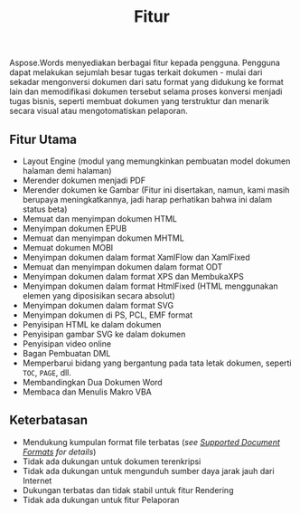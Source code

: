 ﻿---
title: Fitur
second_title: Aspose.Words untuk C++
articleTitle: Fitur yang Didukung
linktitle: Fitur yang Didukung
description: "Aspose.Words untuk C++ memberi pengguna berbagai fitur mulai dari sekadar mengonversi dan memodifikasi dokumen hingga membuat dokumen yang terstruktur dan menarik secara visual atau mengotomatiskan pelaporan."
type: docs
weight: 40
url: /id/cpp/features/
---

Aspose.Words menyediakan berbagai fitur kepada pengguna. Pengguna dapat melakukan sejumlah besar tugas terkait dokumen - mulai dari sekadar mengonversi dokumen dari satu format yang didukung ke format lain dan memodifikasi dokumen tersebut selama proses konversi menjadi tugas bisnis, seperti membuat dokumen yang terstruktur dan menarik secara visual atau mengotomatiskan pelaporan.

## Fitur Utama

- Layout Engine (modul yang memungkinkan pembuatan model dokumen halaman demi halaman)
- Merender dokumen menjadi PDF
- Merender dokumen ke Gambar (Fitur ini disertakan, namun, kami masih berupaya meningkatkannya, jadi harap perhatikan bahwa ini dalam status beta)
- Memuat dan menyimpan dokumen HTML
- Menyimpan dokumen EPUB
- Memuat dan menyimpan dokumen MHTML
- Memuat dokumen MOBI
- Menyimpan dokumen dalam format XamlFlow dan XamlFixed
- Memuat dan menyimpan dokumen dalam format ODT
- Menyimpan dokumen dalam format XPS dan MembukaXPS
- Menyimpan dokumen dalam format HtmlFixed (HTML menggunakan elemen yang diposisikan secara absolut)
- Menyimpan dokumen dalam format SVG
- Menyimpan dokumen di PS, PCL, EMF format
- Penyisipan HTML ke dalam dokumen
- Penyisipan gambar SVG ke dalam dokumen
- Penyisipan video online
- Bagan Pembuatan DML
- Memperbarui bidang yang bergantung pada tata letak dokumen, seperti `TOC`, `PAGE`, dll.
- Membandingkan Dua Dokumen Word
- Membaca dan Menulis Makro VBA

## Keterbatasan

- Mendukung kumpulan format file terbatas (*see [Supported Document Formats](/words/cpp/supported-document-formats/) for details*)
- Tidak ada dukungan untuk dokumen terenkripsi
- Tidak ada dukungan untuk mengunduh sumber daya jarak jauh dari Internet
- Dukungan terbatas dan tidak stabil untuk fitur Rendering
- Tidak ada dukungan untuk fitur Pelaporan
